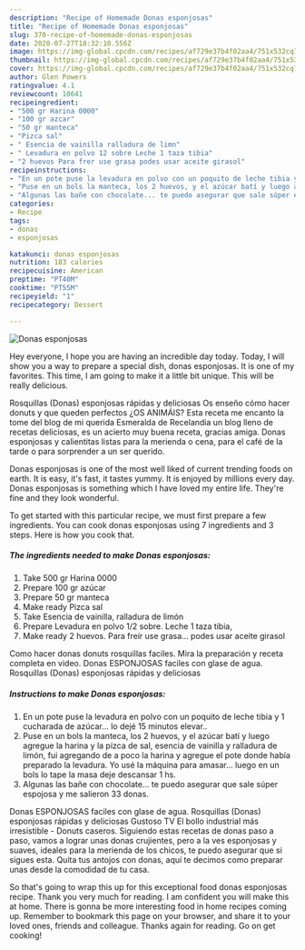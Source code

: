 ```yaml
---
description: "Recipe of Homemade Donas esponjosas"
title: "Recipe of Homemade Donas esponjosas"
slug: 370-recipe-of-homemade-donas-esponjosas
date: 2020-07-27T18:32:10.556Z
image: https://img-global.cpcdn.com/recipes/af729e37b4f02aa4/751x532cq70/donas-esponjosas-foto-principal.jpg
thumbnail: https://img-global.cpcdn.com/recipes/af729e37b4f02aa4/751x532cq70/donas-esponjosas-foto-principal.jpg
cover: https://img-global.cpcdn.com/recipes/af729e37b4f02aa4/751x532cq70/donas-esponjosas-foto-principal.jpg
author: Glen Powers
ratingvalue: 4.1
reviewcount: 10641
recipeingredient:
- "500 gr Harina 0000"
- "100 gr azcar"
- "50 gr manteca"
- "Pizca sal"
- " Esencia de vainilla ralladura de limn"
- " Levadura en polvo 12 sobre Leche 1 taza tibia"
- "2 huevos Para frer use grasa podes usar aceite girasol"
recipeinstructions:
- "En un pote puse la levadura en polvo con un poquito de leche tibia y 1 cucharada de azúcar... lo dejé 15 minutos elevar.."
- "Puse en un bols la manteca, los 2 huevos, y el azúcar batí y luego agregue la harina y la pizca de sal, esencia de vainilla y ralladura de limón, fui agregando de a poco la harina y agregue el pote donde había preparado la levadura. Yo usé la máquina para amasar... luego en un bols lo tape la masa deje descansar 1 hs."
- "Algunas las bañe con chocolate... te puedo asegurar que sale súper espojosa y me salieron 33 donas."
categories:
- Recipe
tags:
- donas
- esponjosas

katakunci: donas esponjosas 
nutrition: 183 calories
recipecuisine: American
preptime: "PT40M"
cooktime: "PT55M"
recipeyield: "1"
recipecategory: Dessert

---
```



![Donas esponjosas](https://img-global.cpcdn.com/recipes/af729e37b4f02aa4/751x532cq70/donas-esponjosas-foto-principal.jpg)

Hey everyone, I hope you are having an incredible day today. Today, I will show you a way to prepare a special dish, donas esponjosas. It is one of my favorites. This time, I am going to make it a little bit unique. This will be really delicious.

Rosquillas (Donas) esponjosas rápidas y deliciosas Os enseño cómo hacer donuts y que queden perfectos ¿OS ANIMÁIS? Esta receta me encanto la tome del blog de mi querida Esmeralda de Recelandia un blog lleno de recetas deliciosas, es un acierto muy buena receta, gracias amiga. Donas esponjosas y calientitas listas para la merienda o cena, para el café de la tarde o para sorprender a un ser querido.

Donas esponjosas is one of the most well liked of current trending foods on earth. It is easy, it's fast, it tastes yummy. It is enjoyed by millions every day. Donas esponjosas is something which I have loved my entire life. They're fine and they look wonderful.


To get started with this particular recipe, we must first prepare a few ingredients. You can cook donas esponjosas using 7 ingredients and 3 steps. Here is how you cook that.

<!--inarticleads1-->

##### The ingredients needed to make Donas esponjosas:

1. Take 500 gr Harina 0000
1. Prepare 100 gr azúcar
1. Prepare 50 gr manteca
1. Make ready Pizca sal
1. Take  Esencia de vainilla, ralladura de limón
1. Prepare  Levadura en polvo 1/2 sobre. Leche 1 taza tibia,
1. Make ready 2 huevos. Para freír use grasa... podes usar aceite girasol


Como hacer donas donuts rosquillas faciles. Mira la preparación y receta completa en video. Donas ESPONJOSAS faciles con glase de agua. Rosquillas (Donas) esponjosas rápidas y deliciosas 

<!--inarticleads2-->

##### Instructions to make Donas esponjosas:

1. En un pote puse la levadura en polvo con un poquito de leche tibia y 1 cucharada de azúcar... lo dejé 15 minutos elevar..
1. Puse en un bols la manteca, los 2 huevos, y el azúcar batí y luego agregue la harina y la pizca de sal, esencia de vainilla y ralladura de limón, fui agregando de a poco la harina y agregue el pote donde había preparado la levadura. Yo usé la máquina para amasar... luego en un bols lo tape la masa deje descansar 1 hs.
1. Algunas las bañe con chocolate... te puedo asegurar que sale súper espojosa y me salieron 33 donas.


Donas ESPONJOSAS faciles con glase de agua. Rosquillas (Donas) esponjosas rápidas y deliciosas Gustoso TV El bollo industrial más irresistible - Donuts caseros. Siguiendo estas recetas de donas paso a paso, vamos a lograr unas donas crujientes, pero a la ves esponjosas y suaves, ideales para la merienda de los chicos, te puedo asegurar que si sigues esta. Quita tus antojos con donas, aquí te decimos como preparar unas desde la comodidad de tu casa. 

So that's going to wrap this up for this exceptional food donas esponjosas recipe. Thank you very much for reading. I am confident you will make this at home. There is gonna be more interesting food in home recipes coming up. Remember to bookmark this page on your browser, and share it to your loved ones, friends and colleague. Thanks again for reading. Go on get cooking!
